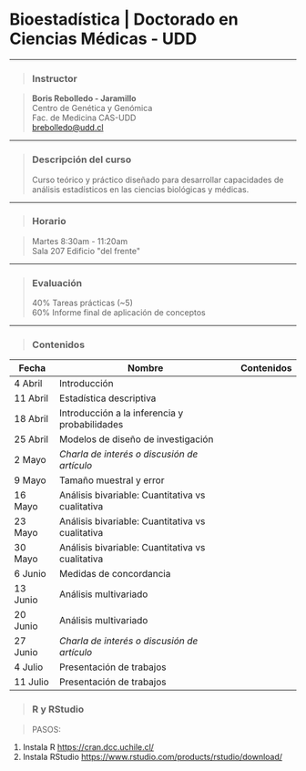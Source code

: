 # Bioestadística | Doctorado en Ciencias Médicas - UDD


-----

> ### Instructor  

> **Boris Rebolledo - Jaramillo**   
Centro de Genética y Genómica  
Fac. de Medicina CAS-UDD  
[brebolledo@udd.cl](mailto:brebolledo@udd.cl?Subject=Bioestadistica) 

----

> ### Descripción del curso
> Curso teórico y práctico diseñado para desarrollar capacidades de análisis estadísticos en las ciencias biológicas y médicas.

----

> ### Horario

> Martes 8:30am - 11:20am  
Sala 207 Edificio "del frente"

----
> ### Evaluación
> 40% Tareas prácticas (~5)  
60% Informe final de aplicación de conceptos
----
> ### Contenidos


Fecha | Nombre | Contenidos
------|--------|-----------
4 Abril|Introducción|
11 Abril|Estadística descriptiva|
18 Abril|Introducción a la inferencia y probabilidades|
25 Abril| Modelos de diseño de investigación|
2 Mayo| *Charla de interés o discusión de artículo*|
9 Mayo| Tamaño muestral y error|
16 Mayo|Análisis bivariable: Cuantitativa vs cualitativa| 
23 Mayo|Análisis bivariable: Cuantitativa vs cualitativa| 
30 Mayo|Análisis bivariable: Cuantitativa vs cualitativa|
6 Junio|Medidas de concordancia|
13 Junio|Análisis multivariado|
20 Junio|Análisis multivariado|
27 Junio|*Charla de interés o discusión de artículo*|
4 Julio|Presentación de trabajos|
11 Julio|Presentación de trabajos|

> ### R y RStudio

> PASOS:
1. Instala R
https://cran.dcc.uchile.cl/
2. Instala RStudio
https://www.rstudio.com/products/rstudio/download/
